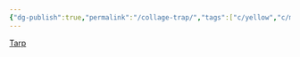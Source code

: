 ```yaml
---
{"dg-publish":true,"permalink":"/collage-trap/","tags":["c/yellow","c/man","c/woman","c/black","c/phone","c/line","c/flat-background"],"created":"2024-01-02T16:20:35.284-05:00","updated":"2024-01-02T16:21:03.694-05:00"}
---
```



[Tarp](https://www.instagram.com/p/CCccx-thzLQ/)
